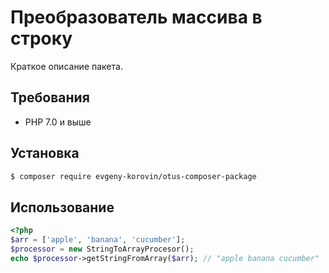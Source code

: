 # Преобразователь массива в строку

Краткое описание пакета.

## Требования
- PHP 7.0 и выше

## Установка

```bash
$ composer require evgeny-korovin/otus-composer-package
```

## Использование

```php
<?php
$arr = ['apple', 'banana', 'cucumber'];
$processor = new StringToArrayProcesor();
echo $processor->getStringFromArray($arr); // "apple banana cucumber"
```